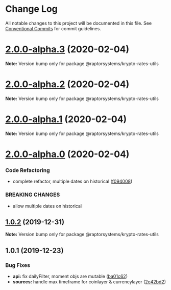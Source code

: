 # Change Log

All notable changes to this project will be documented in this file.
See [Conventional Commits](https://conventionalcommits.org) for commit guidelines.

# [2.0.0-alpha.3](https://github.com/raptorsystems/krypto-rates/compare/@raptorsystems/krypto-rates-utils@2.0.0-alpha.2...@raptorsystems/krypto-rates-utils@2.0.0-alpha.3) (2020-02-04)

**Note:** Version bump only for package @raptorsystems/krypto-rates-utils





# [2.0.0-alpha.2](https://github.com/raptorsystems/krypto-rates/compare/@raptorsystems/krypto-rates-utils@2.0.0-alpha.1...@raptorsystems/krypto-rates-utils@2.0.0-alpha.2) (2020-02-04)

**Note:** Version bump only for package @raptorsystems/krypto-rates-utils





# [2.0.0-alpha.1](https://github.com/raptorsystems/krypto-rates/compare/@raptorsystems/krypto-rates-utils@2.0.0-alpha.0...@raptorsystems/krypto-rates-utils@2.0.0-alpha.1) (2020-02-04)

**Note:** Version bump only for package @raptorsystems/krypto-rates-utils





# [2.0.0-alpha.0](https://github.com/raptorsystems/krypto-rates/compare/@raptorsystems/krypto-rates-utils@1.0.2...@raptorsystems/krypto-rates-utils@2.0.0-alpha.0) (2020-02-04)


### Code Refactoring

* complete refactor, multiple dates on historical ([f094008](https://github.com/raptorsystems/krypto-rates/commit/f0940080bb43b12dde2f3795a0623179a59ee29e))


### BREAKING CHANGES

* allow multiple dates on historical





## [1.0.2](https://github.com/raptorsystems/krypto-rates/compare/@raptorsystems/krypto-rates-utils@1.0.1...@raptorsystems/krypto-rates-utils@1.0.2) (2019-12-31)

**Note:** Version bump only for package @raptorsystems/krypto-rates-utils





## 1.0.1 (2019-12-23)


### Bug Fixes

* **api:** fix dailyFilter, moment objs are mutable ([ba01c62](https://github.com/raptorsystems/krypto-rates/commit/ba01c6242d0e4bee32949e6a607f62f47ef27066))
* **sources:** handle max timeframe for coinlayer & currencylayer ([2e42bd2](https://github.com/raptorsystems/krypto-rates/commit/2e42bd2af5938c8f83830d6939c35863daeba22c))

